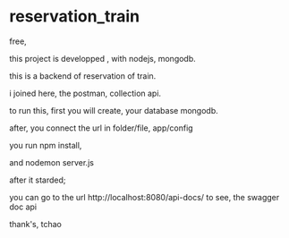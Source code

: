 # reservation_train

free,

this project is developped , with nodejs, mongodb.

this is a backend of reservation of train.

i joined here, the postman, collection api.

to run this,
first you will create, your database mongodb.

after, you connect the url in folder/file, app/config

you run npm install,

and nodemon server.js

after it starded;

you can go to the url http://localhost:8080/api-docs/
to see, the swagger doc api

thank's,
tchao
